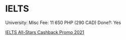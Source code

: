 # IELTS

University: Misc
Fee: 11 650 PHP (290 CAD)
Done?: Yes

[IELTS All-Stars Cashback Promo 2021](https://www.idp.com/philippines/ielts/all-stars-cashback-promo-2021/)